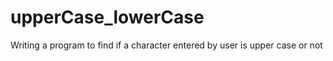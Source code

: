 # upperCase_lowerCase
Writing a program to find if a character entered by user is upper case or not
